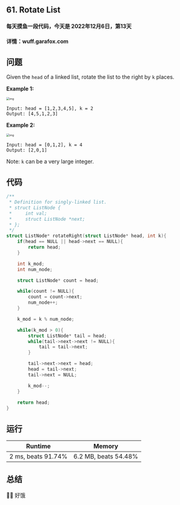 ## **61. Rotate List**

#### 每天摸鱼一段代码，今天是 **2022年12月6日**，第13天

#### 详情：wuff.garafox.com 

## 问题

Given the `head` of a linked list, rotate the list to the right by `k` places.

 

**Example 1:**

<img src="https://assets.leetcode.com/uploads/2020/11/13/rotate1.jpg" alt="img" style="zoom:50%;" />

```
Input: head = [1,2,3,4,5], k = 2
Output: [4,5,1,2,3]
```

**Example 2:**

<img src="https://assets.leetcode.com/uploads/2020/11/13/roate2.jpg" alt="img" style="zoom:50%;" />

```
Input: head = [0,1,2], k = 4
Output: [2,0,1]
```

Note: `k` can be a very large integer. 

## 代码

```c
/**
 * Definition for singly-linked list.
 * struct ListNode {
 *     int val;
 *     struct ListNode *next;
 * };
 */
struct ListNode* rotateRight(struct ListNode* head, int k){
    if(head == NULL || head->next == NULL){
        return head;
    }

    int k_mod;
    int num_node;

    struct ListNode* count = head;

    while(count != NULL){
        count = count->next;
        num_node++;
    }

    k_mod = k % num_node;

    while(k_mod > 0){
        struct ListNode* tail = head;
        while(tail->next->next != NULL){
            tail = tail->next;
        }

        tail->next->next = head;
        head = tail->next;
        tail->next = NULL;

        k_mod--;
    }
    
    return head;
}
```

## 运行

| Runtime            | Memory               |
| ------------------ | -------------------- |
| 2 ms, beats 91.74% | 6.2 MB, beats 54.48% |

## 总结

😵‍💫 好饿
